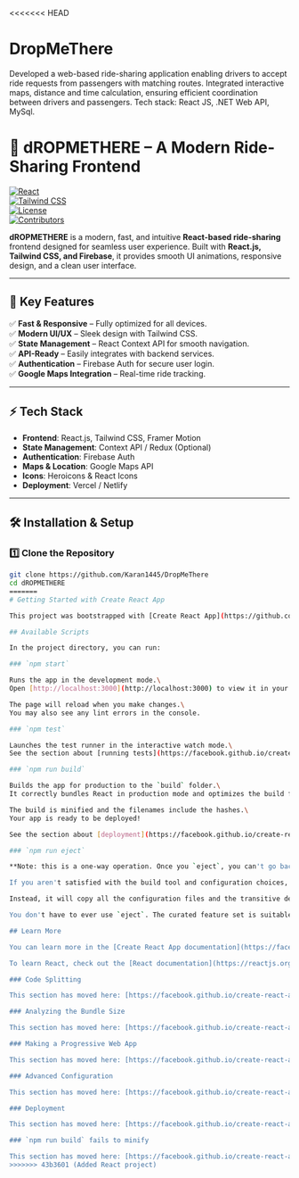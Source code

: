 <<<<<<< HEAD
# DropMeThere
Developed a web-based ride-sharing application enabling drivers to accept ride requests from passengers with matching routes. Integrated interactive maps, distance and time calculation, ensuring efficient coordination between drivers and passengers. Tech stack: React JS, .NET Web API, MySql.
# 🚀 dROPMETHERE – A Modern Ride-Sharing Frontend  

[![React](https://img.shields.io/badge/React-18.2-blue.svg)](https://react.dev/)  
[![Tailwind CSS](https://img.shields.io/badge/Tailwind%20CSS-v3-blue.svg)](https://tailwindcss.com/)  
[![License](https://img.shields.io/badge/license-MIT-green.svg)](LICENSE)  
[![Contributors](https://img.shields.io/github/contributors/yourusername/dROPMETHERE)]()  

**dROPMETHERE** is a modern, fast, and intuitive **React-based ride-sharing** frontend designed for seamless user experience. Built with **React.js, Tailwind CSS, and Firebase**, it provides smooth UI animations, responsive design, and a clean user interface.  

---

## 🌟 Key Features  

✅ **Fast & Responsive** – Fully optimized for all devices.  
✅ **Modern UI/UX** – Sleek design with Tailwind CSS.  
✅ **State Management** – React Context API for smooth navigation.  
✅ **API-Ready** – Easily integrates with backend services.  
✅ **Authentication** – Firebase Auth for secure user login.  
✅ **Google Maps Integration** – Real-time ride tracking.  

---
## ⚡ Tech Stack  

- **Frontend**: React.js, Tailwind CSS, Framer Motion  
- **State Management**: Context API / Redux (Optional)  
- **Authentication**: Firebase Auth  
- **Maps & Location**: Google Maps API  
- **Icons**: Heroicons & React Icons  
- **Deployment**: Vercel / Netlify  

---

## 🛠 Installation & Setup  

### **1️⃣ Clone the Repository**  

```sh
git clone https://github.com/Karan1445/DropMeThere
cd dROPMETHERE
=======
# Getting Started with Create React App

This project was bootstrapped with [Create React App](https://github.com/facebook/create-react-app).

## Available Scripts

In the project directory, you can run:

### `npm start`

Runs the app in the development mode.\
Open [http://localhost:3000](http://localhost:3000) to view it in your browser.

The page will reload when you make changes.\
You may also see any lint errors in the console.

### `npm test`

Launches the test runner in the interactive watch mode.\
See the section about [running tests](https://facebook.github.io/create-react-app/docs/running-tests) for more information.

### `npm run build`

Builds the app for production to the `build` folder.\
It correctly bundles React in production mode and optimizes the build for the best performance.

The build is minified and the filenames include the hashes.\
Your app is ready to be deployed!

See the section about [deployment](https://facebook.github.io/create-react-app/docs/deployment) for more information.

### `npm run eject`

**Note: this is a one-way operation. Once you `eject`, you can't go back!**

If you aren't satisfied with the build tool and configuration choices, you can `eject` at any time. This command will remove the single build dependency from your project.

Instead, it will copy all the configuration files and the transitive dependencies (webpack, Babel, ESLint, etc) right into your project so you have full control over them. All of the commands except `eject` will still work, but they will point to the copied scripts so you can tweak them. At this point you're on your own.

You don't have to ever use `eject`. The curated feature set is suitable for small and middle deployments, and you shouldn't feel obligated to use this feature. However we understand that this tool wouldn't be useful if you couldn't customize it when you are ready for it.

## Learn More

You can learn more in the [Create React App documentation](https://facebook.github.io/create-react-app/docs/getting-started).

To learn React, check out the [React documentation](https://reactjs.org/).

### Code Splitting

This section has moved here: [https://facebook.github.io/create-react-app/docs/code-splitting](https://facebook.github.io/create-react-app/docs/code-splitting)

### Analyzing the Bundle Size

This section has moved here: [https://facebook.github.io/create-react-app/docs/analyzing-the-bundle-size](https://facebook.github.io/create-react-app/docs/analyzing-the-bundle-size)

### Making a Progressive Web App

This section has moved here: [https://facebook.github.io/create-react-app/docs/making-a-progressive-web-app](https://facebook.github.io/create-react-app/docs/making-a-progressive-web-app)

### Advanced Configuration

This section has moved here: [https://facebook.github.io/create-react-app/docs/advanced-configuration](https://facebook.github.io/create-react-app/docs/advanced-configuration)

### Deployment

This section has moved here: [https://facebook.github.io/create-react-app/docs/deployment](https://facebook.github.io/create-react-app/docs/deployment)

### `npm run build` fails to minify

This section has moved here: [https://facebook.github.io/create-react-app/docs/troubleshooting#npm-run-build-fails-to-minify](https://facebook.github.io/create-react-app/docs/troubleshooting#npm-run-build-fails-to-minify)
>>>>>>> 43b3601 (Added React project)
